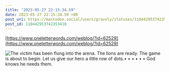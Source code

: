 ```yaml
---
title: "2023-05-27 22:15:34.59"
date: 2023-05-27 22:15:34.59 +00
post_uri: https://mastodon.social/users/gravely/statuses/110442953742353410
post_id: 110442953742353410
---
```

[https://www.oneletterwords.com/weblog/?id=62529](https://www.oneletterwords.com/weblog/?id=62529)


![  The victim has been flung into the arena. The lions are ready. The game is about to begin.  Let us give our hero a little row of dots.• • • • • • God knows he needs them.](/images/110442953447773554.jpeg)

